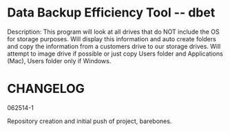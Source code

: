 Data Backup Efficiency Tool -- dbet
====
Description:
This program will look at all drives that do NOT include the OS for storage purposes.
Will display this information and auto create folders and copy the information from a customers drive
to our storage drives. Will attempt to image drive if possible or just copy Users folder and Applications (Mac),
Users folder only if Windows. 


CHANGELOG 
===============================
062514-1
  
  Repository creation and initial push of project, barebones.

